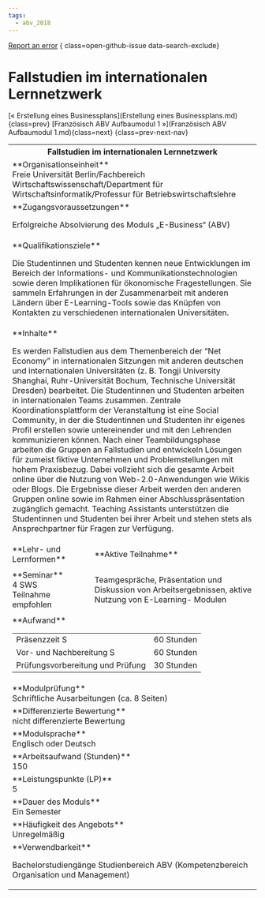 ```yaml
---
tags:
  - abv_2018
---
```

[Report an error](https://github.com/SGSSGene/FUB-SUP/issues/new?title=Error%20in%20%22Fallstudien%20im%20internationalen%20Lernnetzwerk%22&body=There%20seems%20to%20be%20an%20error%20in%20module%20%22Fallstudien%20im%20internationalen%20Lernnetzwerk%22%2E%0A%0A%3CDescribe%20here%20a%20slightly%20more%20detailed%20description%20of%20what%20is%20wrong%3E&labels=bug)
{ class=open-github-issue data-search-exclude}

# Fallstudien im internationalen Lernnetzwerk

[« Erstellung eines Businessplans](Erstellung eines Businessplans.md){class=prev}
[Französisch ABV Aufbaumodul 1 »](Französisch ABV Aufbaumodul 1.md){class=next}
{class=prev-next-nav}

<table markdown id="moduledesc">
<tr markdown class="moduledesc_head"><th colspan="2">Fallstudien im internationalen Lernnetzwerk </th></tr>
<tr markdown><td colspan="2">**Organisationseinheit**   <br>Freie Universität Berlin/Fachbereich Wirtschaftswissenschaft/Department für Wirtschaftsinformatik/Professur für Betriebswirtschaftslehre</td></tr>


<tr markdown><td colspan="2">**Zugangsvoraussetzungen** <br>

Erfolgreiche Absolvierung des Moduls „E-Business“ (ABV)


</td></tr>
<tr markdown><td colspan="2">**Qualifikationsziele**    <br>

Die Studentinnen und Studenten kennen neue Entwicklungen im Bereich der
Informations- und Kommunikationstechnologien sowie deren Implikationen für
ökonomische Fragestellungen. Sie sammeln Erfahrungen in der Zusammenarbeit
mit anderen Ländern über E-Learning-Tools sowie das Knüpfen von Kontakten zu
verschiedenen internationalen Universitäten.


</td></tr>
<tr markdown><td colspan="2">**Inhalte**                <br>

Es werden Fallstudien aus dem Themenbereich der “Net Economy” in
internationalen Sitzungen mit anderen deutschen und internationalen
Universitäten (z. B. Tongji University Shanghai, Ruhr-Universität Bochum,
Technische Universität Dresden) bearbeitet. Die Studentinnen und Studenten
arbeiten in internationalen Teams zusammen. Zentrale Koordinationsplattform
der Veranstaltung ist eine Social Community, in der die Studentinnen und
Studenten ihr eigenes Profil erstellen sowie untereinender und mit den
Lehrenden kommunizieren können. Nach einer Teambildungsphase arbeiten die
Gruppen an Fallstudien und entwickeln Lösungen für zumeist fiktive
Unternehmen und Problemstellungen mit hohem Praxisbezug. Dabei vollzieht
sich die gesamte Arbeit online über die Nutzung von Web-2.0-Anwendungen wie
Wikis oder Blogs. Die Ergebnisse dieser Arbeit werden den anderen Gruppen
online sowie im Rahmen einer Abschlusspräsentation zugänglich gemacht.
Teaching Assistants unterstützen die Studentinnen und Studenten bei ihrer
Arbeit und stehen stets als Ansprechpartner für Fragen zur Verfügung.


</td></tr>

<tr markdown><td>**Lehr- und Lernformen**</td><td>**Aktive Teilnahme**</td></tr>
<tr markdown><td> **Seminar** <br>4 SWS <br> Teilnahme empfohlen</td><td>

Teamgespräche, Präsentation und Diskussion von Arbeitsergebnissen, aktive Nutzung von E-Learning- Modulen
</td></tr>
<tr markdown><td colspan="2">**Aufwand**                <br>
<table class="aufwand_table">
<tr><td>Präsenzzeit S</td><td>60 Stunden</td></tr>
<tr><td>Vor- und Nachbereitung S</td><td>60 Stunden</td></tr>
<tr><td>Prüfungsvorbereitung und Prüfung</td><td>30 Stunden</td></tr>
</table>

</td></tr>
<tr markdown><td colspan="2">**Modulprüfung**             <br>Schriftliche Ausarbeitungen (ca. 8 Seiten)


</td></tr>
<tr markdown><td colspan="2">**Differenzierte Bewertung** <br>nicht differenzierte Bewertung

</td></tr>
<tr markdown><td colspan="2">**Modulsprache**             <br>Englisch oder Deutsch</td></tr>
<tr markdown><td colspan="2">**Arbeitsaufwand (Stunden)** <br>150</td></tr>
<tr markdown><td colspan="2">**Leistungspunkte (LP)**     <br>5</td></tr>
<tr markdown><td colspan="2">**Dauer des Moduls**         <br>Ein Semester</td></tr>
<tr markdown><td colspan="2">**Häufigkeit des Angebots**  <br>Unregelmäßig</td></tr>
<tr markdown><td colspan="2">**Verwendbarkeit**           <br>

Bachelorstudiengänge Studienbereich ABV (Kompetenzbereich Organisation und
Management)


</td></tr>

</table>
